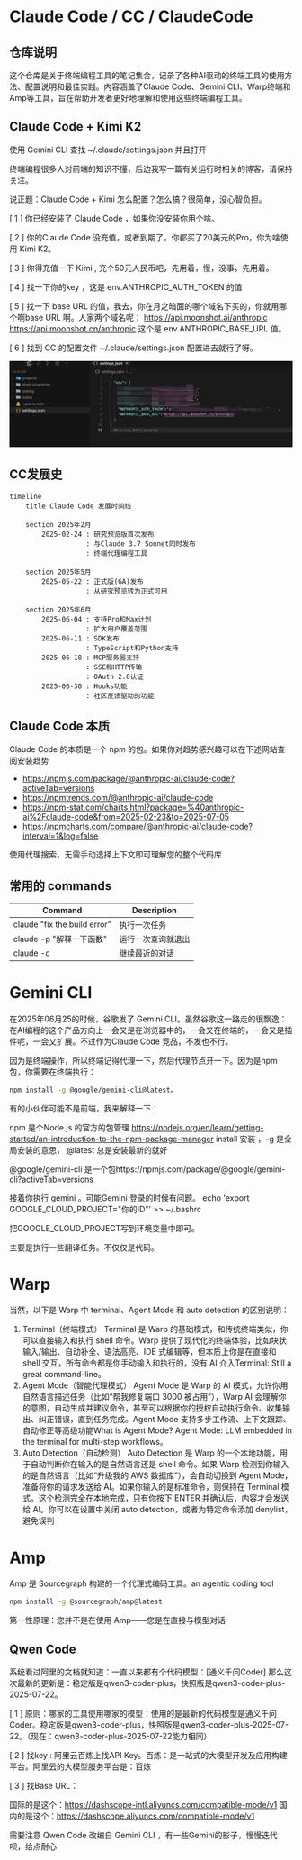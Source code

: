 # Claude Code / CC / ClaudeCode

## 仓库说明

这个仓库是关于终端编程工具的笔记集合，记录了各种AI驱动的终端工具的使用方法、配置说明和最佳实践。内容涵盖了Claude Code、Gemini CLI、Warp终端和Amp等工具，旨在帮助开发者更好地理解和使用这些终端编程工具。

## Claude Code + Kimi K2

使用 Gemini CLI 查找 ~/.claude/settings.json 并且打开

终端编程很多人对前端的知识不懂，后边我写一篇有关运行时相关的博客，请保持关注。

说正题：Claude Code + Kimi 怎么配置？怎么搞？很简单，没心智负担。

[ 1 ] 你已经安装了 Claude Code ，如果你没安装你用个啥。

[ 2 ] 你的Claude Code 没充值，或者到期了，你都买了20美元的Pro，你为啥使用 Kimi K2。

[ 3 ] 你得充值一下 Kimi , 充个50元人民币吧，先用着，慢，没事，先用着。

[ 4 ] 找一下你的key ，这是 env.ANTHROPIC_AUTH_TOKEN 的值

[ 5 ] 找一下 base URL 的值，我去，你在月之暗面的哪个域名下买的，你就用哪个啊base URL 啊。人家两个域名呢：
https://api.moonshot.ai/anthropic
https://api.moonshot.cn/anthropic
这个是 env.ANTHROPIC_BASE_URL 值。

[ 6 ] 找到 CC 的配置文件 ~/.claude/settings.json
配置进去就行了呀。

![alt text](image.png)

## CC发展史

```
timeline
    title Claude Code 发展时间线

    section 2025年2月
        2025-02-24 : 研究预览版首次发布
                   : 与Claude 3.7 Sonnet同时发布
                   : 终端代理编程工具

    section 2025年5月
        2025-05-22 : 正式版(GA)发布
                   : 从研究预览转为正式可用

    section 2025年6月
        2025-06-04 : 支持Pro和Max计划
                   : 扩大用户覆盖范围
        2025-06-11 : SDK发布
                   : TypeScript和Python支持
        2025-06-18 : MCP服务器支持
                   : SSE和HTTP传输
                   : OAuth 2.0认证
        2025-06-30 : Hooks功能
                   : 社区反馈驱动的功能
```

## Claude Code 本质

Claude Code 的本质是一个 npm 的包。如果你对趋势感兴趣可以在下述网站查阅安装趋势

- https://npmjs.com/package/@anthropic-ai/claude-code?activeTab=versions
- https://npmtrends.com/@anthropic-ai/claude-code
- https://npm-stat.com/charts.html?package=%40anthropic-ai%2Fclaude-code&from=2025-02-23&to=2025-07-05
- https://npmcharts.com/compare/@anthropic-ai/claude-code?interval=1&log=false

使用代理搜索，无需手动选择上下文即可理解您的整个代码库

## 常用的 commands

| Command                      | Description        |
| ---------------------------- | ------------------ |
| claude "fix the build error" | 执行一次任务       |
| claude -p "解释一下函数"     | 运行一次查询就退出 |
| claude -c                    | 继续最近的对话     |

# Gemini CLI

在2025年06月25的时候，谷歌发了 Gemini CLI。虽然谷歌这一路走的很飘逸：在AI编程的这个产品方向上一会又是在浏览器中的，一会又在终端的，一会又是插件呢，一会又扩展。不过作为Claude Code 竞品，不发也不行。

因为是终端操作，所以终端记得代理一下，然后代理节点开一下。因为是npm 包，你需要在终端执行：

```sh
npm install -g @google/gemini-cli@latest。
```

有的小伙伴可能不是前端，我来解释一下：

npm 是个Node.js 的官方的包管理 https://nodejs.org/en/learn/getting-started/an-introduction-to-the-npm-package-manager
install 安装 ，-g 是全局安装的意思， @latest 总是安装最新的就好

@google/gemini-cli 是一个包https://npmjs.com/package/@google/gemini-cli?activeTab=versions

接着你执行 gemini 。可能Gemini 登录的时候有问题。
echo 'export GOOGLE_CLOUD_PROJECT="你的ID"' >> ~/.bashrc

把GOOGLE_CLOUD_PROJECT写到环境变量中即可。

主要是执行一些翻译任务。不仅仅是代码。

# Warp

当然，以下是 Warp 中 terminal、Agent Mode 和 auto detection 的区别说明：

1. Terminal（终端模式）
   Terminal 是 Warp 的基础模式，和传统终端类似，你可以直接输入和执行 shell 命令。Warp 提供了现代化的终端体验，比如块状输入/输出、自动补全、语法高亮、IDE 式编辑等，但本质上你是在直接和 shell 交互，所有命令都是你手动输入和执行的，没有 AI 介入Terminal: Still a great command-line。
2. Agent Mode（智能代理模式）
   Agent Mode 是 Warp 的 AI 模式，允许你用自然语言描述任务（比如“帮我修复端口 3000 被占用”），Warp AI 会理解你的意图，自动生成并建议命令，甚至可以根据你的授权自动执行命令、收集输出、纠正错误，直到任务完成。Agent Mode 支持多步工作流、上下文跟踪、自动修正等高级功能What is Agent Mode? Agent Mode: LLM embedded in the terminal for multi-step workflows。
3. Auto Detection（自动检测）
   Auto Detection 是 Warp 的一个本地功能，用于自动判断你在输入的是自然语言还是 shell 命令。如果 Warp 检测到你输入的是自然语言（比如“升级我的 AWS 数据库”），会自动切换到 Agent Mode，准备将你的请求发送给 AI。如果你输入的是标准命令，则保持在 Terminal 模式。这个检测完全在本地完成，只有你按下 ENTER 并确认后，内容才会发送给 AI。你可以在设置中关闭 auto detection，或者为特定命令添加 denylist，避免误判

# Amp

Amp 是 Sourcegraph 构建的一个代理式编码工具。an agentic coding tool

```sh
npm install -g @sourcegraph/amp@latest
```

第一性原理：您并不是在使用 Amp——您是在直接与模型对话

## Qwen Code

系统看过阿里的文档就知道：一直以来都有个代码模型：[通义千问Coder]
那么这次最新的更新是：稳定版是qwen3-coder-plus，快照版是qwen3-coder-plus-2025-07-22。

[ 1 ] 原则：哪家的工具使用哪家的模型：使用的是最新的代码模型是通义千问Coder。稳定版是qwen3-coder-plus，快照版是qwen3-coder-plus-2025-07-22。（现在：qwen3-coder-plus-2025-07-22能力相同）

[ 2 ] 找key : 阿里云百炼上找API Key。百炼：是一站式的大模型开发及应用构建平台。阿里云的大模型服务平台是：百炼

[ 3 ] 找Base URL：

国际的是这个：https://dashscope-intl.aliyuncs.com/compatible-mode/v1
国内的是这个：https://dashscope.aliyuncs.com/compatible-mode/v1 

需要注意 Qwen Code 改编自 Gemini CLI ，有一些Gemini的影子，慢慢迭代呗，给点耐心
